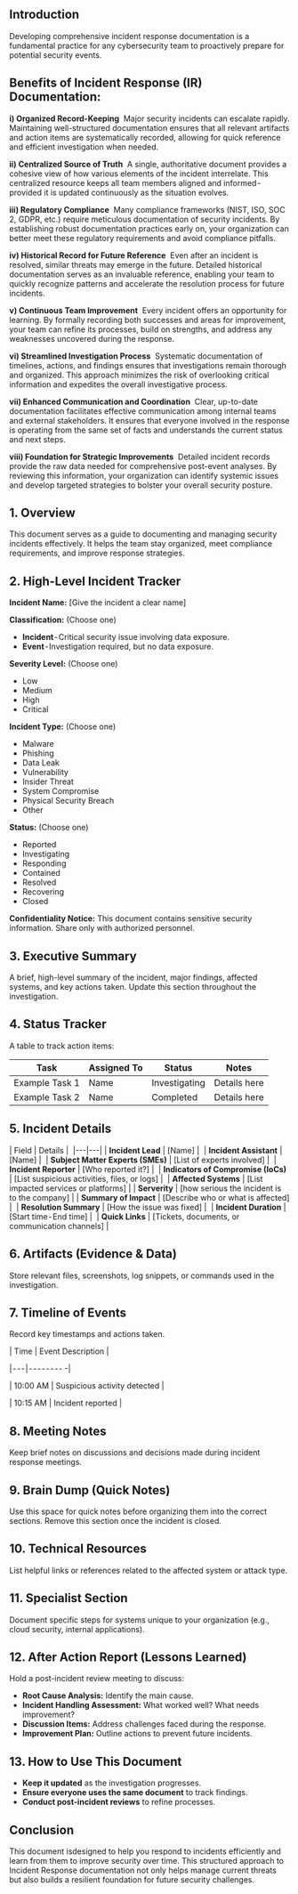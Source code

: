 ## **Introduction**
Developing comprehensive incident response documentation is a fundamental practice for any cybersecurity team to proactively prepare for potential security events.

## **Benefits of Incident Response (IR) Documentation:**

**i) Organized Record-Keeping** 
Major security incidents can escalate rapidly. Maintaining well-structured documentation ensures that all relevant artifacts and action items are systematically recorded, allowing for quick reference and efficient investigation when needed.

**ii) Centralized Source of Truth** 
A single, authoritative document provides a cohesive view of how various elements of the incident interrelate. This centralized resource keeps all team members aligned and informed - provided it is updated continuously as the situation evolves.

**iii) Regulatory Compliance** 
Many compliance frameworks (NIST, ISO, SOC 2, GDPR, etc.) require meticulous documentation of security incidents. By establishing robust documentation practices early on, your organization can better meet these regulatory requirements and avoid compliance pitfalls.

**iv) Historical Record for Future Reference** 
Even after an incident is resolved, similar threats may emerge in the future. Detailed historical documentation serves as an invaluable reference, enabling your team to quickly recognize patterns and accelerate the resolution process for future incidents.

**v) Continuous Team Improvement** 
Every incident offers an opportunity for learning. By formally recording both successes and areas for improvement, your team can refine its processes, build on strengths, and address any weaknesses uncovered during the response.

**vi) Streamlined Investigation Process** 
Systematic documentation of timelines, actions, and findings ensures that investigations remain thorough and organized. This approach minimizes the risk of overlooking critical information and expedites the overall investigative process.

**vii) Enhanced Communication and Coordination** 
Clear, up-to-date documentation facilitates effective communication among internal teams and external stakeholders. It ensures that everyone involved in the response is operating from the same set of facts and understands the current status and next steps.

**viii) Foundation for Strategic Improvements** 
Detailed incident records provide the raw data needed for comprehensive post-event analyses. By reviewing this information, your organization can identify systemic issues and develop targeted strategies to bolster your overall security posture.

## **1. Overview** 
This document serves as a guide to documenting and managing security incidents effectively. It helps the team stay organized, meet compliance requirements, and improve response strategies.

## **2. High-Level Incident Tracker** 
**Incident Name:** [Give the incident a clear name]

**Classification:** (Choose one) 
- **Incident** - Critical security issue involving data exposure. 
- **Event** - Investigation required, but no data exposure.

**Severity Level:** (Choose one) 
- Low 
- Medium 
- High 
- Critical

**Incident Type:** (Choose one) 
- Malware 
- Phishing 
- Data Leak 
- Vulnerability 
- Insider Threat 
- System Compromise 
- Physical Security Breach 
- Other

**Status:** (Choose one) 
- Reported 
- Investigating 
- Responding 
- Contained 
- Resolved 
- Recovering 
- Closed

**Confidentiality Notice:** This document contains sensitive security information. Share only with authorized personnel.

## **3. Executive Summary** 
A brief, high-level summary of the incident, major findings, affected systems, and key actions taken. Update this section throughout the investigation.

## **4. Status Tracker** 
A table to track action items:

|Task | Assigned To | Status | Notes |
|---|---|---|---|
| Example Task 1 | Name | Investigating | Details here | 
| Example Task 2 | Name | Completed | Details here |

## **5. Incident Details**

| Field | Details | 
|---|---|
| **Incident Lead** | [Name] | 
| **Incident Assistant** | [Name] | 
| **Subject Matter Experts (SMEs)** | [List of experts involved] | 
| **Incident Reporter** | [Who reported it?] | 
| **Indicators of Compromise (IoCs)** | [List suspicious activities, files, or logs] | 
| **Affected Systems** | [List impacted services or platforms] |
| **Serverity** | [how serious the incident is to the company] |
| **Summary of Impact** | [Describe who or what is affected] | 
| **Resolution Summary** | [How the issue was fixed] | 
| **Incident Duration** | [Start time - End time] | 
| **Quick Links** | [Tickets, documents, or communication channels] |

## **6. Artifacts (Evidence & Data)** 
Store relevant files, screenshots, log snippets, or commands used in the investigation.

## **7. Timeline of Events** 

Record key timestamps and actions taken.

| Time | Event Description | 

| - - - | - - - - - - - - -| 

| 10:00 AM | Suspicious activity detected | 

| 10:15 AM | Incident reported |

## **8. Meeting Notes** 
Keep brief notes on discussions and decisions made during incident response meetings.

## **9. Brain Dump (Quick Notes)** 
Use this space for quick notes before organizing them into the correct sections. Remove this section once the incident is closed.

## **10. Technical Resources** 
List helpful links or references related to the affected system or attack type.

## **11. Specialist Section** 
Document specific steps for systems unique to your organization (e.g., cloud security, internal applications).

## **12. After Action Report (Lessons Learned)** 
Hold a post-incident review meeting to discuss:
- **Root Cause Analysis:** Identify the main cause. 
- **Incident Handling Assessment:** What worked well? What needs improvement? 
- **Discussion Items:** Address challenges faced during the response. 
- **Improvement Plan:** Outline actions to prevent future incidents.

## **13. How to Use This Document** 

- **Keep it updated** as the investigation progresses. 
- **Ensure everyone uses the same document** to track findings. 
- **Conduct post-incident reviews** to refine processes.

## **Conclusion**
This document isdesigned to help you respond to incidents efficiently and learn from them to improve security over time. This structured approach to Incident Response documentation not only helps manage current threats but also builds a resilient foundation for future security challenges.
